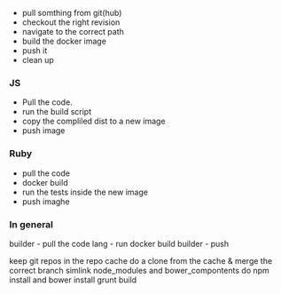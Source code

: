 * pull somthing from git(hub)
* checkout the right revision
* navigate to the correct path
* build the docker image
* push it
* clean up

### JS

* Pull the code.
* run the build script
* copy the compliled dist to a new image
* push image

### Ruby

* pull the code
* docker build
* run the tests inside the new image
* push imaghe

### In general

builder - pull the code
lang    - run docker build
builder - push


keep git repos in the repo cache
do a clone from the cache & merge the correct branch
simlink node_modules and bower_compontents
do npm install and bower install
grunt build
